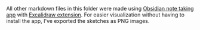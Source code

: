 All other markdown files in this folder were made using <a href="https://obsidian.md/">Obsidian note taking app</a> with <a href="https://github.com/zsviczian/obsidian-excalidraw-plugin">Excalidraw extension</a>. For easier visualization without having to install the app, I've exported the sketches as PNG images.
